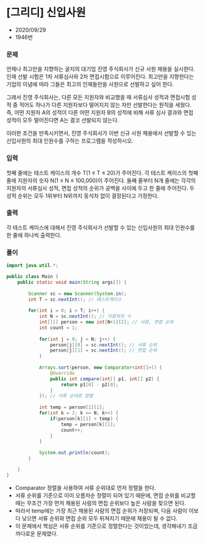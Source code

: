 # [그리디] 신입사원

* 2020/09/29
* 1946번

### 문제

언제나 최고만을 지향하는 굴지의 대기업 진영 주식회사가 신규 사원 채용을 실시한다. 인재 선발 시험은 1차 서류심사와 2차 면접시험으로 이루어진다. 최고만을 지향한다는 기업의 이념에 따라 그들은 최고의 인재들만을 사원으로 선발하고 싶어 한다.

그래서 진영 주식회사는, 다른 모든 지원자와 비교했을 때 서류심사 성적과 면접시험 성적 중 적어도 하나가 다른 지원자보다 떨어지지 않는 자만 선발한다는 원칙을 세웠다. 즉, 어떤 지원자 A의 성적이 다른 어떤 지원자 B의 성적에 비해 서류 심사 결과와 면접 성적이 모두 떨어진다면 A는 결코 선발되지 않는다.

이러한 조건을 만족시키면서, 진영 주식회사가 이번 신규 사원 채용에서 선발할 수 있는 신입사원의 최대 인원수를 구하는 프로그램을 작성하시오.

### 입력

첫째 줄에는 테스트 케이스의 개수 T(1 ≤ T ≤ 20)가 주어진다. 각 테스트 케이스의 첫째 줄에 지원자의 숫자 N(1 ≤ N ≤ 100,000)이 주어진다. 둘째 줄부터 N개 줄에는 각각의 지원자의 서류심사 성적, 면접 성적의 순위가 공백을 사이에 두고 한 줄에 주어진다. 두 성적 순위는 모두 1위부터 N위까지 동석차 없이 결정된다고 가정한다.

### 출력

각 테스트 케이스에 대해서 진영 주식회사가 선발할 수 있는 신입사원의 최대 인원수를 한 줄에 하나씩 출력한다.

### 풀이

```java
import java.util.*;

public class Main {
    public static void main(String args[]) {
      
        Scanner sc = new Scanner(System.in);
        int T = sc.nextInt(); // 테스트케이스
        
        for(int i = 0; i < T; i++) {
        	int N = sc.nextInt(); // 지원자의 수
        	int[][] person = new int[N+1][2]; // 서류, 면접 순위
        	int count = 1;
        	
        	for(int j = 0; j < N; j++) {
        		person[j][0] = sc.nextInt(); // 서류 순위
        		person[j][1] = sc.nextInt(); // 면접 순위
        	}
        	
        	Arrays.sort(person, new Comparator<int[]>() {
        		@Override
        		public int compare(int[] p1, int[] p2) {
        			return p1[0] - p2[0];
        		}
        	}); // 서류 순대로 정렬
        	
        	int temp = person[1][1];
        	for(int k = 2; k <= N; k++) {
        		if(person[k][1] < temp) {
        			temp = person[k][1];
        			count++;
        		}
        	}
        	
        	System.out.println(count);
        }

    }
}
```

- Comparator 정렬을 사용하여 서류 순위대로 먼저 정렬을 한다.
- 서류 순위를 기준으로 이미 오름차순 정렬이 되어 있기 때문에, 면접 순위를 비교할 때는 무조건 가장 먼저 채용된 사람의 면접 순위보다 높은 사람을 찾으면 된다.
- 따라서 temp에는 가장 최근 채용된 사람의 면접 순위가 저장되며, 다음 사람이 이보다 낮으면 서류 순위와 면접 순위 모두 뒤쳐지기 때문에 채용이 될 수 없다.
- 이 문제에서 핵심은 서류 순위를 기준으로 정렬한다는 것이었는데, 생각해내기 조금 까다로운 문제였다.
